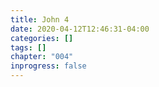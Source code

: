 ```yaml
---
title: John 4
date: 2020-04-12T12:46:31-04:00
categories: []
tags: []
chapter: "004"
inprogress: false
---
```


